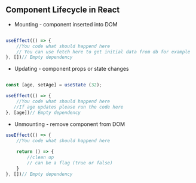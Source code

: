 ## Component Lifecycle in React

- Mounting - component inserted into DOM
```jsx

useEffect(() => {
    //You code what should happend here 
    // You can use fetch here to get initial data from db for example
}, [])// Empty dependency

```

- Updating - component props or state changes

```jsx

const [age, setAge] = useState (32);

useEffect(() => {
    //You code what should happend here 
   //If age updates please run the code here 
}, [age])// Empty dependency
```
- Unmounting - remove component from DOM

```jsx
useEffect(() => {
    //You code what should happend here 
 
    return () => {
        //clean up
        // can be a flag (true or false)
    }
}, [])// Empty dependency

```